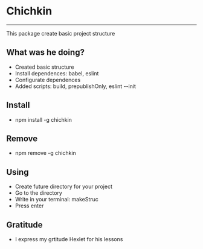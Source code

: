 # Chichkin

***

This package create basic project structure 

## What was he doing?
* Created basic structure
* Install dependences: babel, eslint
* Configurate dependences
* Added scripts: build, prepublishOnly, eslint --init

## Install
* npm install -g chichkin

## Remove
* npm remove -g chichkin 

## Using
* Create future directory for your project
* Go to the directory
* Write in your terminal: makeStruc 
* Press enter

## Gratitude
* I express my grtitude Hexlet for his lessons